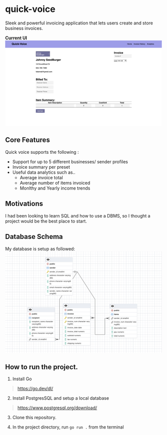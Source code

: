 # quick-voice
Sleek and powerful invoicing application that lets users create and store business invoices. 

**Current UI**
![Alt text](image.png)

## Core Features
Quick voice supports the following :
- Support for up to 5 different businesses/ sender profiles
- Invoice summary per preset
- Useful data analytics such as..
    - Average invoice total 
    - Average number of items invoiced
    - Monlthy and Yearly income trends

## Motivations
I had been looking to learn SQL and how to use a DBMS, so I thought a project would be the best place to start.

## Database Schema
My database is setup as followed: 
![Alt text](image-1.png)
## How to run the project.
1. Install Go
> https://go.dev/dl/

2. Install PostgresSQL and setup a local database
> https://www.postgresql.org/download/

3. Clone this repository.

4. In the project directory, run `go run .` from the terminal
